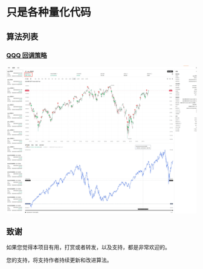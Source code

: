 # 只是各种量化代码

## 算法列表

### [QQQ 回调策略](./qqq_v1/)
![](./qqq_v1/qqq_v1_demo.png)


## 致谢

如果您觉得本项目有用，打赏或者转发，以及支持，都是非常欢迎的。

您的支持，将支持作者持续更新和改进算法。